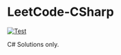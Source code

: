 # LeetCode-CSharp

[![Test](https://github.com/macdavid313/leetcode-cs/actions/workflows/Test.yaml/badge.svg?branch=main)](https://github.com/macdavid313/leetcode-cs/actions/workflows/Test.yaml)

C# Solutions only.
